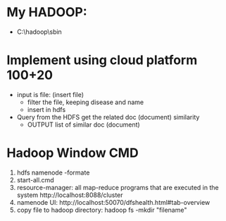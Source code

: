 # My HADOOP:
   - C:\hadoop\sbin
   
# Implement using cloud platform 100+20
- input is file: (insert file)
    - filter the file, keeping disease and name
    - insert in hdfs
- Query from the HDFS get the related doc (document) similarity
    - OUTPUT list of similar doc (document)  


# Hadoop Window CMD
1. hdfs namenode -formate
2. start-all.cmd
3. resource-manager: all map-reduce programs that are executed in the system
	http://localhost:8088/cluster
4. namenode UI:
	http://localhost:50070/dfshealth.html#tab-overview
5. copy file to hadoop directory:
	hadoop fs -mkdir "filename"
